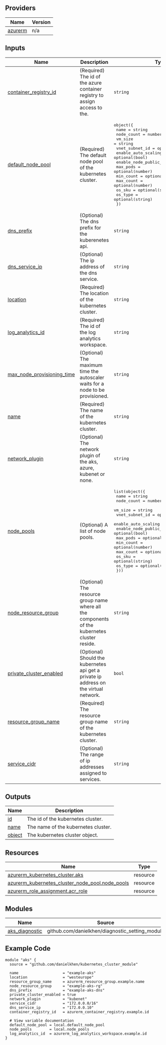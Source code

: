 <!-- BEGIN_TF_DOCS -->

## Providers

| Name | Version |
|------|---------|
| <a name="provider_azurerm"></a> [azurerm](#provider\_azurerm) | n/a |

## Inputs

| Name | Description | Type | Default | Required |
|------|-------------|------|---------|:--------:|
| <a name="input_container_registry_id"></a> [container\_registry\_id](#input\_container\_registry\_id) | (Required) The id of the azure container registry to assign access to the. | `string` | n/a | yes |
| <a name="input_default_node_pool"></a> [default\_node\_pool](#input\_default\_node\_pool) | (Required) The default node pool of the kubernetes cluster. | <pre>object({<br>    name                  = string<br>    node_count            = number<br>    vm_size               = string<br>    vnet_subnet_id        = optional(string)<br>    enable_auto_scaling   = optional(bool)<br>    enable_node_public_ip = optional(bool)<br>    max_pods              = optional(number)<br>    min_count             = optional(number)<br>    max_count             = optional(number)<br>    os_sku                = optional(string)<br>    os_type               = optional(string)<br>  })</pre> | n/a | yes |
| <a name="input_dns_prefix"></a> [dns\_prefix](#input\_dns\_prefix) | (Optional) The dns prefix for the kuberenetes api. | `string` | `null` | no |
| <a name="input_dns_service_ip"></a> [dns\_service\_ip](#input\_dns\_service\_ip) | (Optional) The ip address of the dns service. | `string` | `null` | no |
| <a name="input_location"></a> [location](#input\_location) | (Required) The location of the kubernetes cluster. | `string` | n/a | yes |
| <a name="input_log_analytics_id"></a> [log\_analytics\_id](#input\_log\_analytics\_id) | (Required) The id of the log analytics workspace. | `string` | n/a | yes |
| <a name="input_max_node_provisioning_time"></a> [max\_node\_provisioning\_time](#input\_max\_node\_provisioning\_time) | (Optional) The maximum time the autoscaler waits for a node to be provisioned. | `string` | `"15m"` | no |
| <a name="input_name"></a> [name](#input\_name) | (Required) The name of the kubernetes cluster. | `string` | n/a | yes |
| <a name="input_network_plugin"></a> [network\_plugin](#input\_network\_plugin) | (Optional) The network plugin of the aks, azure, kubenet or none. | `string` | `"none"` | no |
| <a name="input_node_pools"></a> [node\_pools](#input\_node\_pools) | (Optional) A list of node pools. | <pre>list(object({<br>    name                  = string<br>    node_count            = number<br>    vm_size               = string<br>    vnet_subnet_id        = optional(string)<br>    enable_auto_scaling   = optional(bool)<br>    enable_node_public_ip = optional(bool)<br>    max_pods              = optional(number)<br>    min_count             = optional(number)<br>    max_count             = optional(number)<br>    os_sku                = optional(string)<br>    os_type               = optional(string)<br>  }))</pre> | `[]` | no |
| <a name="input_node_resource_group"></a> [node\_resource\_group](#input\_node\_resource\_group) | (Optional) The resource group name where all the components of the kubernetes cluster reside. | `string` | `null` | no |
| <a name="input_private_cluster_enabled"></a> [private\_cluster\_enabled](#input\_private\_cluster\_enabled) | (Optional) Should the kubernetes api get a private ip address on the virtual network. | `bool` | `true` | no |
| <a name="input_resource_group_name"></a> [resource\_group\_name](#input\_resource\_group\_name) | (Required) The resource group name of the kubernetes cluster. | `string` | n/a | yes |
| <a name="input_service_cidr"></a> [service\_cidr](#input\_service\_cidr) | (Optional) The range of ip addresses assigned to services. | `string` | `null` | no |

## Outputs

| Name | Description |
|------|-------------|
| <a name="output_id"></a> [id](#output\_id) | The id of the kubernetes cluster. |
| <a name="output_name"></a> [name](#output\_name) | The name of the kubernetes cluster. |
| <a name="output_object"></a> [object](#output\_object) | The kubernetes cluster object. |

## Resources

| Name | Type |
|------|------|
| [azurerm_kubernetes_cluster.aks](https://registry.terraform.io/providers/hashicorp/azurerm/latest/docs/resources/kubernetes_cluster) | resource |
| [azurerm_kubernetes_cluster_node_pool.node_pools](https://registry.terraform.io/providers/hashicorp/azurerm/latest/docs/resources/kubernetes_cluster_node_pool) | resource |
| [azurerm_role_assignment.acr_role](https://registry.terraform.io/providers/hashicorp/azurerm/latest/docs/resources/role_assignment) | resource |

## Modules

| Name | Source | Version |
|------|--------|---------|
| <a name="module_aks_diagnostic"></a> [aks\_diagnostic](#module\_aks\_diagnostic) | github.com/danielkhen/diagnostic_setting_module | n/a |

## Example Code

```hcl
module "aks" {
  source = "github.com/danielkhen/kubernetes_cluster_module"

  name                    = "example-aks"
  location                = "westeurope"
  resource_group_name     = azurerm_resource_group.example.name
  node_resource_group     = "example-aks-rg"
  dns_prefix              = "example-aks-dns"
  private_cluster_enabled = true
  network_plugin          = "kubenet"
  service_cidr            = "172.0.0.0/16"
  dns_service_ip          = "172.0.0.10"
  container_registry_id   = azurerm_container_registry.example.id

  # View variable documentation
  default_node_pool = local.default_node_pool
  node_pools        = local.node_pools
  log_analytics_id  = azurerm_log_analytics_workspace.example.id
}
```
<!-- END_TF_DOCS -->